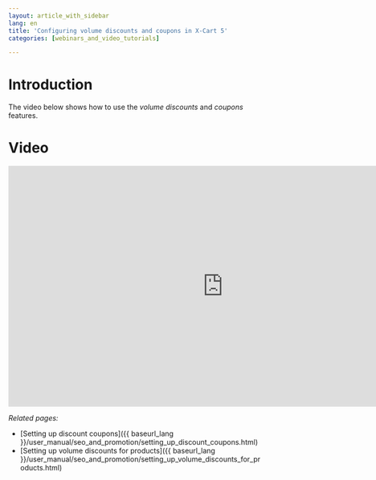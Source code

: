 ```yaml
---
layout: article_with_sidebar
lang: en
title: 'Configuring volume discounts and coupons in X-Cart 5'
categories: [webinars_and_video_tutorials]

---
```




# Introduction

The video below shows how to use the _volume discounts_ and _coupons_ features.

# Video

<iframe class="youtube-player" type="text/html" style="width: 853px; height: 480px" src="http://www.youtube.com/embed/SCt9GhQ89LU" frameborder="0"></iframe>

_Related pages:_

*   [Setting up discount coupons]({{ baseurl_lang }}/user_manual/seo_and_promotion/setting_up_discount_coupons.html)
*   [Setting up volume discounts for products]({{ baseurl_lang }}/user_manual/seo_and_promotion/setting_up_volume_discounts_for_products.html)